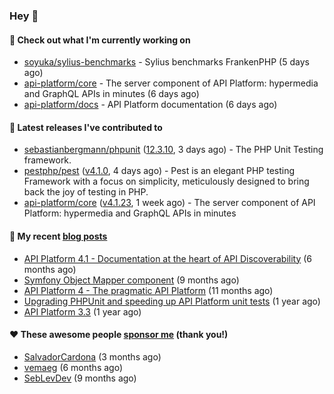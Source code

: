 ### Hey 👋

#### 👷 Check out what I'm currently working on

- [soyuka/sylius-benchmarks](https://github.com/soyuka/sylius-benchmarks) - Sylius benchmarks FrankenPHP (5 days ago)
- [api-platform/core](https://github.com/api-platform/core) - The server component of API Platform: hypermedia and GraphQL APIs in minutes (6 days ago)
- [api-platform/docs](https://github.com/api-platform/docs) - API Platform documentation (6 days ago)

#### 🔭 Latest releases I've contributed to

- [sebastianbergmann/phpunit](https://github.com/sebastianbergmann/phpunit) ([12.3.10](https://github.com/sebastianbergmann/phpunit/releases/tag/12.3.10), 3 days ago) - The PHP Unit Testing framework.
- [pestphp/pest](https://github.com/pestphp/pest) ([v4.1.0](https://github.com/pestphp/pest/releases/tag/v4.1.0), 4 days ago) - Pest is an elegant PHP testing Framework with a focus on simplicity, meticulously designed to bring back the joy of testing in PHP.
- [api-platform/core](https://github.com/api-platform/core) ([v4.1.23](https://github.com/api-platform/core/releases/tag/v4.1.23), 1 week ago) - The server component of API Platform: hypermedia and GraphQL APIs in minutes

#### 📜 My recent [blog posts](https://soyuka.me)

- [API Platform 4.1 - Documentation at the heart of API Discoverability](https://soyuka.me/api-platform-4-1-documentation-heart-api-discoverability/) (6 months ago)
- [Symfony Object Mapper component](https://soyuka.me/symfony-object-mapper-component/) (9 months ago)
- [API Platform 4 - The pragmatic API Platform](https://soyuka.me/api-platform-4-the-pragmatic-api-platform/) (11 months ago)
- [Upgrading PHPUnit and speeding up API Platform unit tests](https://soyuka.me/upgrading-phpunit-and-speeding-up-api-platform-unit-tests/) (1 year ago)
- [API Platform 3.3](https://soyuka.me/api-platform-3.3/) (1 year ago)

#### ❤️ These awesome people [sponsor me](https://github.com/sponsors/soyuka) (thank you!)

- [SalvadorCardona](https://github.com/SalvadorCardona) (3 months ago)
- [vemaeg](https://github.com/vemaeg) (6 months ago)
- [SebLevDev](https://github.com/SebLevDev) (9 months ago)
